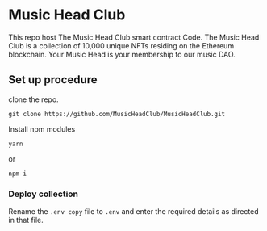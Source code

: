 # Music Head Club

This repo host The Music Head Club smart contract Code. The Music Head Club  is a collection of 10,000 unique NFTs residing on the Ethereum blockchain. Your Music Head is your membership to our music DAO.

## Set up procedure

clone the repo.

````
git clone https://github.com/MusicHeadClub/MusicHeadClub.git
````
Install npm modules
````
yarn
````
or 
````
npm i
````
### Deploy collection
Rename the `.env copy` file to `.env` and enter the required details as directed in that file.
